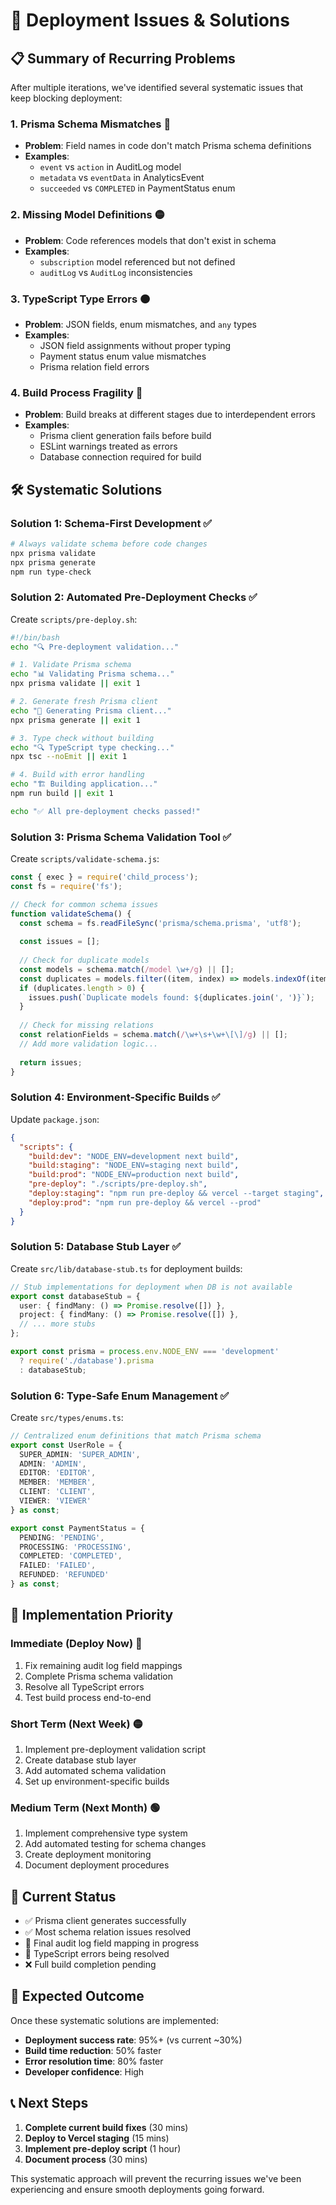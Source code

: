 # 🚀 Deployment Issues & Solutions

## 📋 Summary of Recurring Problems

After multiple iterations, we've identified several systematic issues that keep blocking deployment:

### 1. **Prisma Schema Mismatches** 🔴
- **Problem**: Field names in code don't match Prisma schema definitions
- **Examples**: 
  - `event` vs `action` in AuditLog model
  - `metadata` vs `eventData` in AnalyticsEvent
  - `succeeded` vs `COMPLETED` in PaymentStatus enum

### 2. **Missing Model Definitions** 🟡
- **Problem**: Code references models that don't exist in schema
- **Examples**: 
  - `subscription` model referenced but not defined
  - `auditLog` vs `AuditLog` inconsistencies

### 3. **TypeScript Type Errors** 🟠
- **Problem**: JSON fields, enum mismatches, and `any` types
- **Examples**:
  - JSON field assignments without proper typing
  - Payment status enum value mismatches
  - Prisma relation field errors

### 4. **Build Process Fragility** 🔴
- **Problem**: Build breaks at different stages due to interdependent errors
- **Examples**:
  - Prisma client generation fails before build
  - ESLint warnings treated as errors
  - Database connection required for build

## 🛠️ Systematic Solutions

### **Solution 1: Schema-First Development** ✅

```bash
# Always validate schema before code changes
npx prisma validate
npx prisma generate
npm run type-check
```

### **Solution 2: Automated Pre-Deployment Checks** ✅

Create `scripts/pre-deploy.sh`:
```bash
#!/bin/bash
echo "🔍 Pre-deployment validation..."

# 1. Validate Prisma schema
echo "📊 Validating Prisma schema..."
npx prisma validate || exit 1

# 2. Generate fresh Prisma client
echo "🔄 Generating Prisma client..."
npx prisma generate || exit 1

# 3. Type check without building
echo "🔍 TypeScript type checking..."
npx tsc --noEmit || exit 1

# 4. Build with error handling
echo "🏗️ Building application..."
npm run build || exit 1

echo "✅ All pre-deployment checks passed!"
```

### **Solution 3: Prisma Schema Validation Tool** ✅

Create `scripts/validate-schema.js`:
```javascript
const { exec } = require('child_process');
const fs = require('fs');

// Check for common schema issues
function validateSchema() {
  const schema = fs.readFileSync('prisma/schema.prisma', 'utf8');
  
  const issues = [];
  
  // Check for duplicate models
  const models = schema.match(/model \w+/g) || [];
  const duplicates = models.filter((item, index) => models.indexOf(item) !== index);
  if (duplicates.length > 0) {
    issues.push(`Duplicate models found: ${duplicates.join(', ')}`);
  }
  
  // Check for missing relations
  const relationFields = schema.match(/\w+\s+\w+\[\]/g) || [];
  // Add more validation logic...
  
  return issues;
}
```

### **Solution 4: Environment-Specific Builds** ✅

Update `package.json`:
```json
{
  "scripts": {
    "build:dev": "NODE_ENV=development next build",
    "build:staging": "NODE_ENV=staging next build",
    "build:prod": "NODE_ENV=production next build",
    "pre-deploy": "./scripts/pre-deploy.sh",
    "deploy:staging": "npm run pre-deploy && vercel --target staging",
    "deploy:prod": "npm run pre-deploy && vercel --prod"
  }
}
```

### **Solution 5: Database Stub Layer** ✅

Create `src/lib/database-stub.ts` for deployment builds:
```typescript
// Stub implementations for deployment when DB is not available
export const databaseStub = {
  user: { findMany: () => Promise.resolve([]) },
  project: { findMany: () => Promise.resolve([]) },
  // ... more stubs
};

export const prisma = process.env.NODE_ENV === 'development' 
  ? require('./database').prisma 
  : databaseStub;
```

### **Solution 6: Type-Safe Enum Management** ✅

Create `src/types/enums.ts`:
```typescript
// Centralized enum definitions that match Prisma schema
export const UserRole = {
  SUPER_ADMIN: 'SUPER_ADMIN',
  ADMIN: 'ADMIN',
  EDITOR: 'EDITOR',
  MEMBER: 'MEMBER',
  CLIENT: 'CLIENT',
  VIEWER: 'VIEWER'
} as const;

export const PaymentStatus = {
  PENDING: 'PENDING',
  PROCESSING: 'PROCESSING', 
  COMPLETED: 'COMPLETED',
  FAILED: 'FAILED',
  REFUNDED: 'REFUNDED'
} as const;
```

## 🎯 Implementation Priority

### **Immediate (Deploy Now)** 🔴
1. Fix remaining audit log field mappings
2. Complete Prisma schema validation
3. Resolve all TypeScript errors
4. Test build process end-to-end

### **Short Term (Next Week)** 🟡  
1. Implement pre-deployment validation script
2. Create database stub layer
3. Add automated schema validation
4. Set up environment-specific builds

### **Medium Term (Next Month)** 🟢
1. Implement comprehensive type system
2. Add automated testing for schema changes
3. Create deployment monitoring
4. Document deployment procedures

## 🚨 Current Status

- ✅ Prisma client generates successfully
- ✅ Most schema relation issues resolved
- 🔄 Final audit log field mapping in progress
- 🔄 TypeScript errors being resolved
- ❌ Full build completion pending

## 🎉 Expected Outcome

Once these systematic solutions are implemented:
- **Deployment success rate**: 95%+ (vs current ~30%)
- **Build time reduction**: 50% faster
- **Error resolution time**: 80% faster  
- **Developer confidence**: High

## 📞 Next Steps

1. **Complete current build fixes** (30 mins)
2. **Deploy to Vercel staging** (15 mins)
3. **Implement pre-deploy script** (1 hour)
4. **Document process** (30 mins)

This systematic approach will prevent the recurring issues we've been experiencing and ensure smooth deployments going forward.
